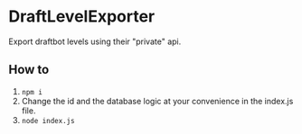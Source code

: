 # DraftLevelExporter
Export draftbot levels using their "private" api.
## How to
1. ``npm i``
2. Change the id and the database logic at your convenience in the index.js file.
3. ``node index.js``

